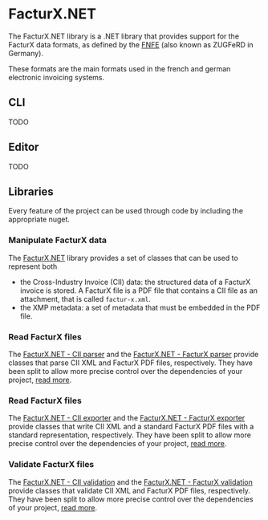 # FacturX.NET

The FacturX.NET library is a .NET library that provides support for the FacturX data formats, as defined by the [FNFE](https://fnfe-mpe.org/factur-x/) (also known as ZUGFeRD in Germany).

These formats are the main formats used in the french and german electronic invoicing systems.

## CLI

TODO

## Editor

TODO

## Libraries

Every feature of the project can be used through code by including the appropriate nuget.

### Manipulate FacturX data

The [FacturX.NET](tree/master/FacturXDotNet) library provides a set of classes that can be used to represent both 
- the Cross-Industry Invoice (CII) data: the structured data of a FacturX invoice is stored. A FacturX file is a PDF file that contains a CII file as an attachment, that is called `factur-x.xml`.  
- the XMP metadata: a set of metadata that must be embedded in the PDF file.

### Read FacturX files

The [FacturX.NET - CII parser](tree/master/FacturXDotNet.Parsers.CII) and the [FacturX.NET - FacturX parser](tree/master/FacturXDotNet.Parsers.FacturX) provide classes that parse CII XML and FacturX PDF files, respectively.
They have been split to allow more precise control over the dependencies of your project, [read more](tree/master/FacturXDotNet.Parsers.FacturX).

### Read FacturX files

The [FacturX.NET - CII exporter](tree/master/FacturXDotNet.Exporters.CII) and the [FacturX.NET - FacturX exporter](tree/master/FacturXDotNet.Exporters.FacturX) provide classes that write CII XML and a standard FacturX PDF files with a standard representation, respectively.
They have been split to allow more precise control over the dependencies of your project, [read more](tree/master/FacturXDotNet.Exporters.FacturX).

### Validate FacturX files

The [FacturX.NET - CII validation](tree/master/FacturXDotNet.Validation.CII) and the [FacturX.NET - FacturX validation](tree/master/FacturXDotNet.Validation.FacturX) provide classes that validate CII XML and FacturX PDF files, respectively.
They have been split to allow more precise control over the dependencies of your project, [read more](tree/master/FacturXDotNet.Validation.FacturX).